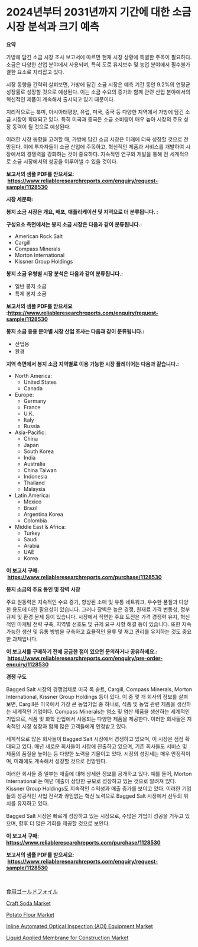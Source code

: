 <p><h1>2024년부터 2031년까지 기간에 대한 소금 시장 분석과 크기 예측</h1></p><p><strong>요약</strong></p>
<p><p>가방에 담긴 소금 시장 조사 보고서에 따르면 현재 시장 상황에 특별한 주목이 필요하다. 소금은 다양한 산업 분야에서 사용되며, 특히 도로 유지보수 및 농업 분야에서 필수불가결한 요소로 자리잡고 있다.</p><p>시장 동향을 간략히 살펴보면, 가방에 담긴 소금 시장은 예측 기간 동안 9.2%의 연평균 성장률로 성장할 것으로 예상된다. 이는 소금 수요의 증가와 함께 관련 산업 분야에서의 혁신적인 제품이 계속해서 출시되고 있기 때문이다.</p><p>지리적으로는 북미, 아시아태평양, 유럽, 미국, 중국 등 다양한 지역에서 가방에 담긴 소금 시장이 확대되고 있다. 특히 미국과 중국은 소금 소비량이 매우 높아 시장의 주요 성장 동력이 될 것으로 예상된다.</p><p>이러한 시장 동향을 고려할 때, 가방에 담긴 소금 시장은 미래에 더욱 성장할 것으로 전망된다. 이에 투자자들이 소금 산업에 주목하고, 혁신적인 제품과 서비스를 개발하여 시장에서의 경쟁력을 강화하는 것이 중요하다. 지속적인 연구와 개발을 통해 전 세계적으로 소금 시장에서의 성공을 이루어낼 수 있을 것이다.</p></p>
<p><strong>보고서의 샘플 PDF를 받으세요: &nbsp;<a href="https://www.reliableresearchreports.com/enquiry/request-sample/1128530">https://www.reliableresearchreports.com/enquiry/request-sample/1128530</a></strong></p>
<p><strong>시장 세분화:</strong></p>
<p><strong> 봉지 소금 시장은 개요, 배포, 애플리케이션 및 지역으로 더 분류됩니다. :</strong></p>
<p><strong>구성요소 측면에서는 봉지 소금 시장은 다음과 같이 분류됩니다.:</strong></p>
<p><ul><li>American Rock Salt</li><li>Cargill</li><li>Compass Minerals</li><li>Morton International</li><li>Kissner Group Holdings</li></ul></p>
<p><strong> 봉지 소금 유형별 시장 분석은 다음과 같이 분류됩니다.:</strong></p>
<p><ul><li>일반 봉지 소금</li><li>특제 봉지 소금</li></ul></p>
<p><strong>보고서의 샘플 PDF를 받으세요 :<a href="https://www.reliableresearchreports.com/enquiry/request-sample/1128530">https://www.reliableresearchreports.com/enquiry/request-sample/1128530</a></strong></p>
<p><strong> 봉지 소금 응용 분야별 시장 산업 조사는 다음과 같이 분류됩니다.:</strong></p>
<p><ul><li>산업용</li><li>환경</li></ul></p>
<p><strong>지역 측면에서 봉지 소금 지역별로 이용 가능한 시장 플레이어는 다음과 같습니다.:</strong></p>
<p><ul>
    <li>
        North America:
        <ul>
            <li>United States</li>
            <li>Canada</li>
        </ul>
    </li>
    <li>
        Europe:
        <ul>
            <li>Germany</li>
            <li>France</li>
            <li>U.K.</li>
            <li>Italy</li>
            <li>Russia</li>
        </ul>
    </li>
    <li>
        Asia-Pacific:
        <ul>
            <li>China</li>
            <li>Japan</li>
            <li>South Korea</li>
            <li>India</li>
            <li>Australia</li>
            <li>China Taiwan</li>
            <li>Indonesia</li>
            <li>Thailand</li>
            <li>Malaysia</li>
        </ul>
    </li>
    <li>
        Latin America:
        <ul>
            <li>Mexico</li>
            <li>Brazil</li>
            <li>Argentina Korea</li>
            <li>Colombia</li>
        </ul>
    </li>
    <li>
        Middle East & Africa:
        <ul>
            <li>Turkey</li>
            <li>Saudi</li>
            <li>Arabia</li>
            <li>UAE</li>
            <li>Korea</li>
        </ul>
    </li>
    </ul></p>
<p><strong>이 보고서 구매: &nbsp;<a href="https://www.reliableresearchreports.com/purchase/1128530">https://www.reliableresearchreports.com/purchase/1128530</a></strong></p>
<p><strong>봉지 소금의 주요 동인 및 장벽 시장</strong></p>
<p><p>주요 원동력은 지속적인 수요 증가, 향상된 소매 및 유통 네트워크, 우수한 품질과 다양한 용도에 대한 필요성이 있습니다. 그러나 장벽은 높은 경쟁, 원재료 가격 변동성, 정부 규제 및 환경 문제 등이 있습니다. 시장에서 직면한 주요 도전은 가격 경쟁력 유지, 혁신적인 마케팅 전략 구축, 지역별 선호도 및 규제 요구 사항 해결 등이 있습니다. 또한 지속 가능한 생산 및 유통 방법을 구축하고 효율적인 물류 및 재고 관리를 유지하는 것도 중요한 과제입니다.</p></p>
<p><strong>이 보고서를 구매하기 전에 궁금한 점이 있으면 문의하거나 공유하세요.: &nbsp;<a href="https://www.reliableresearchreports.com/enquiry/pre-order-enquiry/1128530">https://www.reliableresearchreports.com/enquiry/pre-order-enquiry/1128530</a></strong></p>
<p><strong>경쟁 구도</strong></p>
<p><p>Bagged Salt 시장의 경쟁업체로 미국 록 솔트, Cargill, Compass Minerals, Morton International, Kissner Group Holdings 등이 있다. 이 중 몇 개 회사의 정보를 살펴보면, Cargill은 미국에서 가장 큰 농업기업 중 하나로, 식품 및 농업 관련 제품을 생산하는 세계적인 기업이다. Compass Minerals는 염소 및 염산 제품을 생산하는 세계적인 기업으로, 식품 및 화학 산업에서 사용되는 다양한 제품을 제공한다. 이러한 회사들은 지속적인 시장 성장과 함께 많은 고객들에게 인정받고 있다.</p><p>세계적으로 많은 회사들이 Bagged Salt 시장에서 경쟁하고 있으며, 이 시장은 점점 확대되고 있다. 매년 새로운 회사들이 시장에 진출하고 있으며, 기존 회사들도 서비스 및 제품의 품질을 높이는 등 다양한 노력을 기울이고 있다. 시장의 성장세는 매우 안정적이며, 미래에도 계속해서 성장할 것으로 전망된다.</p><p>이러한 회사들 중 일부는 매출에 대해 상세한 정보를 공개하고 있다. 예를 들어, Morton International 는 매년 매출이 상당한 규모로 성장하고 있는 것으로 알려져 있다. Kissner Group Holdings도 지속적인 수익성과 매출 증가를 보이고 있다. 이러한 기업들의 성공적인 사업 전략과 끊임없는 혁신 노력으로 Bagged Salt 시장에서 선두의 위치를 유지하고 있다.</p><p>Bagged Salt 시장은 빠르게 성장하고 있는 시장으로, 수많은 기업이 성공을 거두고 있으며, 향후 더 많은 기회를 제공할 것으로 보인다.</p></p>
<p><strong>이 보고서 구매: &nbsp; <a href="https://www.reliableresearchreports.com/purchase/1128530">https://www.reliableresearchreports.com/purchase/1128530</a></strong></p>
<p><strong>보고서의 샘플 PDF를 받으세요: &nbsp;<a href="https://www.reliableresearchreports.com/enquiry/request-sample/1128530">https://www.reliableresearchreports.com/enquiry/request-sample/1128530</a></strong><strong></strong></p>
<p>&nbsp;</p>
<p><p><a href="https://github.com/zjkmgcs938405/Market-Research-Report-List-1/blob/main/6505424391.md">食用ゴールドフォイル</a></p><p><a href="https://view.publitas.com/reportprime-1/global-craft-soda-market-size-and-market-trends-insights-and-projections-from-2024-to-2031/">Craft Soda Market</a></p><p><a href="https://view.publitas.com/reportprime-1/potato-flour-market-centers-on-aspects-such-as-market-growth-market-share-market-opportunity-and-projected-forecasts-spanning-from-2024-to-2031/">Potato Flour Market</a></p><p><a href="https://issuu.com/reportprime-2/docs/inline-automated-optical-inspection-aoi-equipment-">Inline Automated Optical Inspection (AOI) Equipment Market</a></p><p><a href="https://github.com/vimar16th/Market-Research-Report-List-3/blob/main/liquid-applied-membrane-for-construction-market.md">Liquid Applied Membrane for Construction Market</a></p></p>
